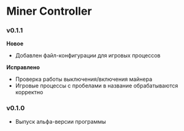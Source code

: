 # Miner Controller

### v0.1.1
**Новое**
- Добавлен файл-конфигурации для игровых процессов

**Исправлено**
- Проверка работы выключения/включения майнера
- Игровые процессы с пробелами в название обрабатываются корректно

### v0.1.0
- Выпуск альфа-версии программы
